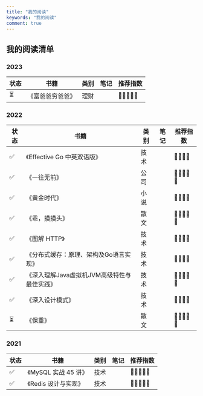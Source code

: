 ```yaml
---
title: "我的阅读"
keywords: "我的阅读"
comment: true
---
```


## 我的阅读清单

### 2023

| 状态 | 书籍             | 类别 | 笔记 | 推荐指数 |
| ---- | ---------------- | ---- | ---- | -------- |
| ⏳    | 《富爸爸穷爸爸》 | 理财 |      | 🌟🌟🌟🌟🌟    |


### 2022

| 状态 | 书籍                                        | 类别 | 笔记 | 推荐指数 |
| ---- | ------------------------------------------- | ---- | ---- | -------- |
| ✅    | 《Effective Go 中英双语版》                 | 技术 |      | 🌟🌟🌟🌟     |
| ✅    | 《一往无前》                                | 公司 |      | 🌟🌟🌟🌟🌟    |
| ✅    | 《黄金时代》                                | 小说 |      | 🌟🌟🌟🌟     |
| ✅    | 《乖，摸摸头》                              | 散文 |      | 🌟🌟🌟🌟🌟    |
| ✅    | 《图解 HTTP》                               | 技术 |      | 🌟🌟🌟🌟     |
| ✅    | 《分布式缓存：原理、架构及Go语言实现》      | 技术 |      | 🌟🌟🌟🌟     |
| ✅    | 《深入理解Java虚拟机JVM高级特性与最佳实践》 | 技术 |      | 🌟🌟🌟🌟🌟    |
| ✅    | 《深入设计模式》                            | 技术 |      | 🌟🌟🌟🌟     |
| ⏳    | 《保重》                                    | 散文 |      | 🌟🌟🌟🌟🌟    |

### 2021

| 状态 | 书籍                 | 类别 | 笔记 | 推荐指数 |
| ---- | -------------------- | ---- | ---- | -------- |
| ✅    | 《MySQL 实战 45 讲》 | 技术 |      | 🌟🌟🌟🌟🌟    |
| ✅    | 《Redis 设计与实现》 | 技术 |      | 🌟🌟🌟🌟🌟    |
